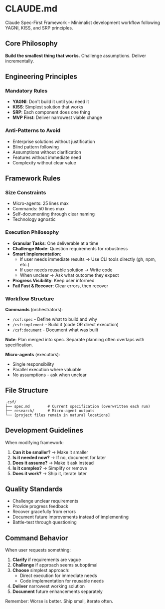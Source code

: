 # CLAUDE.md

Claude Spec-First Framework - Minimalist development workflow following YAGNI, KISS, and SRP principles.

## Core Philosophy

**Build the smallest thing that works.** Challenge assumptions. Deliver incrementally.

## Engineering Principles

### Mandatory Rules
- **YAGNI**: Don't build it until you need it
- **KISS**: Simplest solution that works
- **SRP**: Each component does one thing
- **MVP First**: Deliver narrowest viable change

### Anti-Patterns to Avoid
- Enterprise solutions without justification
- Blind pattern following
- Assumptions without clarification
- Features without immediate need
- Complexity without clear value

## Framework Rules

### Size Constraints
- Micro-agents: 25 lines max
- Commands: 50 lines max
- Self-documenting through clear naming
- Technology agnostic

### Execution Philosophy
- **Granular Tasks**: One deliverable at a time
- **Challenge Mode**: Question requirements for robustness
- **Smart Implementation**: 
  - If user needs immediate results → Use CLI tools directly (gh, npm, etc.)
  - If user needs reusable solution → Write code
  - When unclear → Ask what outcome they expect
- **Progress Visibility**: Keep user informed
- **Fail Fast & Recover**: Clear errors, then recover

### Workflow Structure

**Commands** (orchestrators):
- `/csf:spec` - Define what to build and why
- `/csf:implement` - Build it (code OR direct execution)
- `/csf:document` - Document what was built

**Note**: Plan merged into spec. Separate planning often overlaps with specification.

**Micro-agents** (executors):
- Single responsibility
- Parallel execution where valuable
- No assumptions - ask when unclear

## File Structure

```
.csf/
├── spec.md        # Current specification (overwritten each run)
├── research/      # Micro-agent outputs
└── [project files remain in natural locations]
```

## Development Guidelines

When modifying framework:

1. **Can it be smaller?** → Make it smaller
2. **Is it needed now?** → If no, document for later
3. **Does it assume?** → Make it ask instead
4. **Is it complex?** → Simplify or remove
5. **Does it work?** → Ship it, iterate later

## Quality Standards

- Challenge unclear requirements
- Provide progress feedback
- Recover gracefully from errors
- Document future improvements instead of implementing
- Battle-test through questioning

## Command Behavior

When user requests something:
1. **Clarify** if requirements are vague
2. **Challenge** if approach seems suboptimal
3. **Choose** simplest approach:
   - Direct execution for immediate needs
   - Code implementation for reusable needs
4. **Deliver** narrowest working solution
5. **Document** future enhancements separately

Remember: Worse is better. Ship small, iterate often.